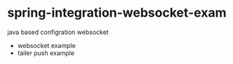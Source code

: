 spring-integration-websocket-exam
=================================
java based configration websocket
- websocket example
- tailer push example
